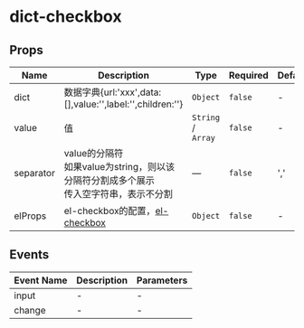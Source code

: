 # dict-checkbox

## Props

<!-- @vuese:dict-checkbox:props:start -->
|Name|Description|Type|Required|Default|
|---|---|---|---|---|
|dict|数据字典{url:'xxx',data:[],value:'',label:'',children:''}|`Object`|`false`|-|
|value|值|`String` / `Array`|`false`|-|
|separator|value的分隔符<br/>如果value为string，则以该分隔符分割成多个展示<br/>传入空字符串，表示不分割<br/>|—|`false`|','|
|elProps|el-checkbox的配置，[el-checkbox](https://element.eleme.cn/#/zh-CN/component/checkbox#checkbox-attributes)|`Object`|`false`|-|

<!-- @vuese:dict-checkbox:props:end -->


## Events

<!-- @vuese:dict-checkbox:events:start -->
|Event Name|Description|Parameters|
|---|---|---|
|input|-|-|
|change|-|-|

<!-- @vuese:dict-checkbox:events:end -->



